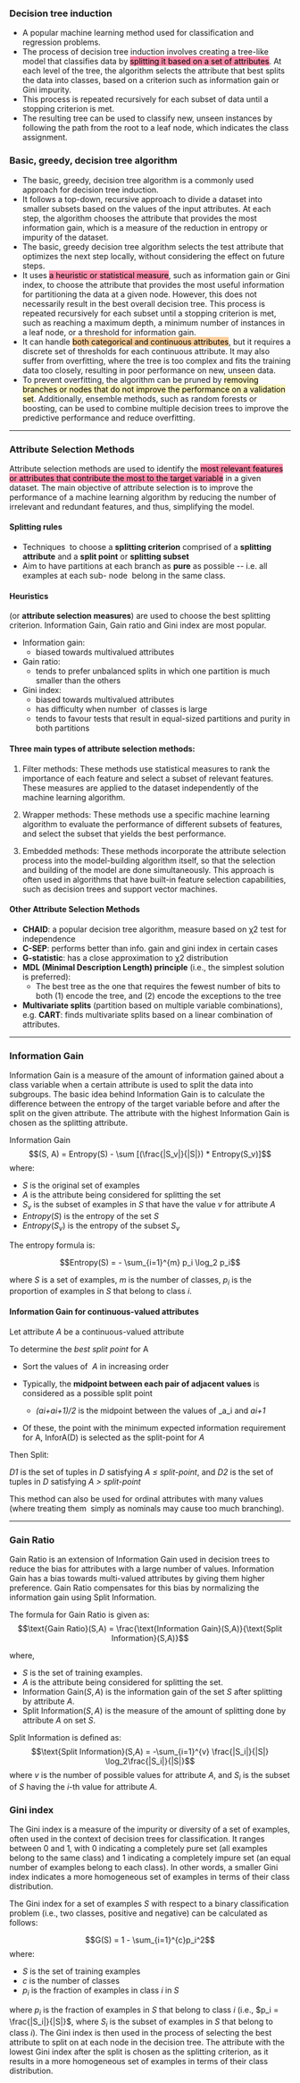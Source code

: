 
### Decision tree induction
- A popular machine learning method used for classification and regression problems. 
- The process of decision tree induction involves creating a tree-like model that classifies data by <mark style="background: #FF5582A6;">splitting it based on a set of attributes</mark>. At each level of the tree, the algorithm selects the attribute that best splits the data into classes, based on a criterion such as information gain or Gini impurity. 
- This process is repeated recursively for each subset of data until a stopping criterion is met. 
- The resulting tree can be used to classify new, unseen instances by following the path from the root to a leaf node, which indicates the class assignment.

### Basic, greedy, decision tree algorithm

- The basic, greedy, decision tree algorithm is a commonly used approach for decision tree induction. 
- It follows a top-down, recursive approach to divide a dataset into smaller subsets based on the values of the input attributes. At each step, the algorithm chooses the attribute that provides the most information gain, which is a measure of the reduction in entropy or impurity of the dataset.
- The basic, greedy decision tree algorithm selects the test attribute that optimizes the next step locally, without considering the effect on future steps. 
- It uses <mark style="background: #FF5582A6;">a heuristic or statistical measure</mark>, such as information gain or Gini index, to choose the attribute that provides the most useful information for partitioning the data at a given node. However, this does not necessarily result in the best overall decision tree. This process is repeated recursively for each subset until a stopping criterion is met, such as reaching a maximum depth, a minimum number of instances in a leaf node, or a threshold for information gain.
- It can handle <mark style="background: #FFB86CA6;">both categorical and continuous attributes</mark>, but it requires a discrete set of thresholds for each continuous attribute. It may also suffer from overfitting, where the tree is too complex and fits the training data too closely, resulting in poor performance on new, unseen data. 
- To prevent overfitting, the algorithm can be pruned by <mark style="background: #FFF3A3A6;">removing branches or nodes that do not improve the performance on a validation set</mark>. Additionally, ensemble methods, such as random forests or boosting, can be used to combine multiple decision trees to improve the predictive performance and reduce overfitting.

---
### Attribute Selection Methods

Attribute selection methods are used to identify the <mark style="background: #FF5582A6;">most relevant features or attributes that contribute the most to the target variable</mark> in a given dataset. The main objective of attribute selection is to improve the performance of a machine learning algorithm by reducing the number of irrelevant and redundant features, and thus, simplifying the model.

#### Splitting rules
-   Techniques  to choose a **splitting criterion** comprised of a **splitting attribute** and a **split point** or **splitting subset**
-   Aim to have partitions at each branch as **pure** as possible -- i.e. all examples at each sub- node  belong in the same class.

#### Heuristics
(or **attribute selection measures**) are used to choose the best splitting criterion. Information Gain, Gain ratio and Gini index are most popular.  

-   Information gain:
	-   biased towards multivalued attributes
-   Gain ratio:
	-  tends to prefer unbalanced splits in which one partition is much smaller than the others
-   Gini index:
	-  biased towards multivalued attributes
	-   has difficulty when number  of classes is large
	- tends to favour tests that result in equal-sized partitions and purity in both partitions


#### Three main types of attribute selection methods:

1.  Filter methods: These methods use statistical measures to rank the importance of each feature and select a subset of relevant features. These measures are applied to the dataset independently of the machine learning algorithm.
    
2.  Wrapper methods: These methods use a specific machine learning algorithm to evaluate the performance of different subsets of features, and select the subset that yields the best performance.
    
3.  Embedded methods: These methods incorporate the attribute selection process into the model-building algorithm itself, so that the selection and building of the model are done simultaneously. This approach is often used in algorithms that have built-in feature selection capabilities, such as decision trees and support vector machines.

#### Other Attribute Selection Methods

-   **CHAID**: a popular decision tree algorithm, measure based on χ2 test for independence
-   **C-SEP**: performs better than info. gain and gini index in certain cases
-   **G-statistic**: has a close approximation to χ2 distribution
-   **MDL (Minimal Description Length) principle** (i.e., the simplest solution is preferred):
    -   The best tree as the one that requires the fewest number of bits to both (1) encode the tree, and (2) encode the exceptions to the tree
-   **Multivariate splits** (partition based on multiple variable combinations), e.g. **CART**: finds multivariate splits based on a linear combination of attributes.

---

### Information Gain

Information Gain is a measure of the amount of information gained about a class variable when a certain attribute is used to split the data into subgroups. The basic idea behind Information Gain is to calculate the difference between the entropy of the target variable before and after the split on the given attribute. The attribute with the highest Information Gain is chosen as the splitting attribute.

Information Gain $$(S, A) = Entropy(S) - \sum [(\frac{|S_v|}{|S|}) * Entropy(S_v)]$$
where:
- $S$ is the original set of examples 
- $A$ is the attribute being considered for splitting the set
- $S_v$ is the subset of examples in $S$ that have the value $v$ for attribute $A$
- $Entropy(S)$ is the entropy of the set $S$ 
- $Entropy(S_v)$ is the entropy of the subset $S_v$

The entropy formula is:

$$Entropy(S) = - \sum_{i=1}^{m} p_i \log_2 p_i$$

where $S$ is a set of examples, $m$ is the number of classes, $p_i$ is the proportion of examples in $S$ that belong to class $i$.


#### Information Gain for continuous-valued attributes

Let attribute _A_ be a continuous-valued attribute

To determine the _best split point_ for A

-   Sort the values of  _A_ in increasing order

-   Typically, the **midpoint between each pair of adjacent values** is considered as a possible split point
    -   _(ai+ai+1)/2_ is the midpoint between the values of _a_i and _ai+1_

-   Of these, the point with the minimum expected information requirement for A, InforA(D) is selected as the split-point for _A_

Then Split:

_D1_ is the set of tuples in _D_ satisfying _A ≤ split-point_, and _D2_ is the set of tuples in _D_ satisfying _A > split-point_

This method can also be used for ordinal attributes with many values (where treating them  simply as nominals may cause too much branching).

---

### Gain Ratio

Gain Ratio is an extension of Information Gain used in decision trees to reduce the bias for attributes with a large number of values. Information Gain has a bias towards multi-valued attributes by giving them higher preference. Gain Ratio compensates for this bias by normalizing the information gain using Split Information.

The formula for Gain Ratio is given as:
$$\text{Gain Ratio}(S,A) = \frac{\text{Information Gain}(S,A)}{\text{Split Information}(S,A)}$$

where,

-   $S$ is the set of training examples.
-   $A$ is the attribute being considered for splitting the set.
-   $\text{Information Gain}(S,A)$ is the information gain of the set $S$ after splitting by attribute $A$.
-   $\text{Split Information}(S,A)$ is the measure of the amount of splitting done by attribute $A$ on set $S$.

Split Information is defined as:
$$\text{Split Information}(S,A) = -\sum_{i=1}^{v} \frac{|S_i|}{|S|} \log_2\frac{|S_i|}{|S|}$$
where $v$ is the number of possible values for attribute $A$, and $S_i$ is the subset of $S$ having the $i$-th value for attribute $A$.


### Gini index

The Gini index is a measure of the impurity or diversity of a set of examples, often used in the context of decision trees for classification. It ranges between 0 and 1, with 0 indicating a completely pure set (all examples belong to the same class) and 1 indicating a completely impure set (an equal number of examples belong to each class). In other words, a smaller Gini index indicates a more homogeneous set of examples in terms of their class distribution.

The Gini index for a set of examples $S$ with respect to a binary classification problem (i.e., two classes, positive and negative) can be calculated as follows:

$$G(S) = 1 - \sum_{i=1}^{c}p_i^2$$
where:

-   $S$ is the set of training examples
-   $c$ is the number of classes
-   $p_i$ is the fraction of examples in class $i$ in $S$

where $p_i$ is the fraction of examples in $S$ that belong to class $i$ (i.e., $p_i = \frac{|S_i|}{|S|}$, where $S_i$ is the subset of examples in $S$ that belong to class $i$). The Gini index is then used in the process of selecting the best attribute to split on at each node in the decision tree. The attribute with the lowest Gini index after the split is chosen as the splitting criterion, as it results in a more homogeneous set of examples in terms of their class distribution.



